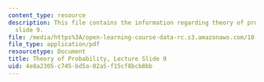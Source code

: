 ```yaml
---
content_type: resource
description: This file contains the information regarding theory of probability, lecture
  slide 9.
file: /media/https%3A/open-learning-course-data-rc.s3.amazonaws.com/18-175-theory-of-probability-spring-2014/4e8a2305c745bd5a82a5f15cf8bcb8bb_MIT18_175S14_Lecture9.pdf
file_type: application/pdf
resourcetype: Document
title: Theory of Probability, Lecture Slide 9
uid: 4e8a2305-c745-bd5a-82a5-f15cf8bcb8bb
---
```

